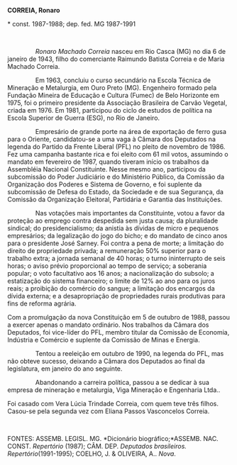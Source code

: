 **CORREIA, Ronaro**

\* const. 1987-1988; dep. fed. MG 1987-1991

 

                *Ronaro Machado Correia* nasceu em Rio Casca (MG) no dia
6 de janeiro de 1943, filho do comerciante Raimundo Batista Correia e de
Maria Machado Correia.

                Em 1963, concluiu o curso secundário na Escola Técnica
de Mineração e Metalurgia, em Ouro Preto (MG). Engenheiro formado pela
Fundação Mineira de Educação e Cultura (Fumec) de Belo Horizonte em
1975, foi o primeiro presidente da Associação Brasileira de Carvão
Vegetal, criada em 1976. Em 1981, participou do ciclo de estudos de
política na Escola Superior de Guerra (ESG), no Rio de Janeiro.

                Empresário de grande porte na área de exportação de
ferro gusa para o Oriente, candidatou-se a uma vaga à Câmara dos
Deputados na legenda do Partido da Frente Liberal (PFL) no pleito de
novembro de 1986. Fez uma campanha bastante rica e foi eleito com 61 mil
votos, assumindo o mandato em fevereiro de 1987, quando tiveram início
os trabalhos da Assembléia Nacional Constituinte. Nesse mesmo ano,
participou da subcomissão do Poder Judiciário e do Ministério Público,
da Comissão da Organização dos Poderes e Sistema de Governo, e foi
suplente da subcomissão de Defesa do Estado, da Sociedade e de sua
Segurança, da Comissão da Organização Eleitoral, Partidária e Garantia
das Instituições.

                Nas votações mais importantes da Constituinte, votou a
favor da proteção ao emprego contra despedida sem justa causa; da
pluralidade sindical; do presidencialismo; da anistia às dívidas de
micro e pequenos empresários; da legalização do jogo do bicho; e do
mandato de cinco anos para o presidente José Sarney. Foi contra a pena
de morte; a limitação do direito de propriedade privada; a remuneração
50% superior para o trabalho extra; a jornada semanal de 40 horas; o
turno ininterrupto de seis horas; o aviso prévio proporcional ao tempo
de serviço; a soberania popular; o voto facultativo aos 16 anos; a
nacionalização do subsolo; a estatização do sistema financeiro; o limite
de 12% ao ano para os juros reais; a proibição do comércio do sangue; a
limitação dos encargos da dívida externa; e a desapropriação de
propriedades rurais produtivas para fins de reforma agrária.

Com a promulgação da nova Constituição em 5 de outubro de 1988, passou a
exercer apenas o mandato ordinário. Nos trabalhos da Câmara dos
Deputados, foi vice-líder do PFL, membro titular da Comissão de
Economia, Indústria e Comércio e suplente da Comissão de Minas e
Energia.

                Tentou a reeleição em outubro de 1990, na legenda do
PFL, mas não obteve sucesso, deixando a Câmara dos Deputados ao final da
legislatura, em janeiro do ano seguinte.

                Abandonando a carreira política, passou a se dedicar à
sua empresa de mineração e metalurgia, Viga Mineração e Engenharia
Ltda..

Foi casado com Vera Lúcia Trindade Correia, com quem teve três filhos.
Casou-se pela segunda vez com Eliana Passos Vasconcelos Correia.

 

FONTES: ASSEMB. LEGISL. MG. *Dicionário biográfico;*ASSEMB. NAC. CONST.
*Repertório* (1987); CÂM. DEP. *Deputados brasileiros.
Repertório*(1991-1995); COELHO, J. & OLIVEIRA, A.. *Nova*.
